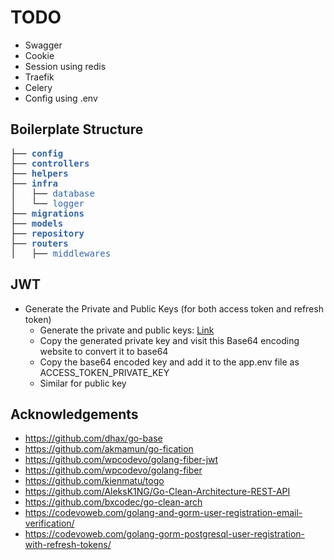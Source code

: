 # TODO

- Swagger
- Cookie
- Session using redis
- Traefik
- Celery
- Config using .env

## Boilerplate Structure

<pre>├── <font color="#3465A4"><b>config</b></font>
├── <font color="#3465A4"><b>controllers</b></font>
├── <font color="#3465A4"><b>helpers</b></font>
├── <font color="#3465A4"><b>infra</b></font>
│   ├── <font color="#3465A4">database</font>
│   └── <font color="#3465A4">logger</font>
├── <font color="#3465A4"><b>migrations</b></font>
├── <font color="#3465A4"><b>models</b></font>
├── <font color="#3465A4"><b>repository</b></font>
├── <font color="#3465A4"><b>routers</b></font>
│   ├── <font color="#3465A4">middlewares</font>
</pre>

## JWT

- Generate the Private and Public Keys (for both access token and refresh token)
  - Generate the private and public keys: [Link](https://travistidwell.com/jsencrypt/demo/)
  - Copy the generated private key and visit this Base64 encoding website to convert it to base64
  - Copy the base64 encoded key and add it to the app.env file as ACCESS_TOKEN_PRIVATE_KEY
  - Similar for public key

## Acknowledgements

- https://github.com/dhax/go-base
- https://github.com/akmamun/go-fication
- https://github.com/wpcodevo/golang-fiber-jwt
- https://github.com/wpcodevo/golang-fiber
- https://github.com/kienmatu/togo
- https://github.com/AleksK1NG/Go-Clean-Architecture-REST-API
- https://github.com/bxcodec/go-clean-arch
- https://codevoweb.com/golang-and-gorm-user-registration-email-verification/
- https://codevoweb.com/golang-gorm-postgresql-user-registration-with-refresh-tokens/
